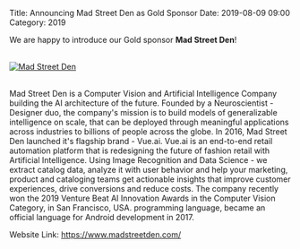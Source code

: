 Title: Announcing Mad Street Den as Gold Sponsor
Date: 2019-08-09 09:00
Category: 2019

We are happy to introduce our Gold sponsor **Mad Street Den**!

<!-- PELICAN_END_SUMMARY -->
<br>
<div class="text-center">
  <a href="https://www.madstreetden.com/" target="_blank">
    <img src="{filename}/images/sponsors/madstreetden.png" alt="Mad Street Den">
  </a>
</div>
<br>

Mad Street Den is a Computer Vision and Artificial Intelligence Company building the AI architecture of the future. Founded by a Neuroscientist - Designer duo, the company's mission is to build models of generalizable intelligence on scale, that can be deployed through meaningful applications across industries to billions of people across the globe. In 2016, Mad Street Den launched it's flagship brand - Vue.ai. Vue.ai is an end-to-end retail automation platform that is redesigning the future of fashion retail with Artificial Intelligence. Using Image Recognition and Data Science - we extract catalog data, analyze it with user behavior and help your marketing, product and cataloging teams get actionable insights that improve customer experiences, drive conversions and reduce costs. The company recently won the 2019 Venture Beat AI Innovation Awards in the Computer Vision Category, in San Francisco, USA. programming language, became an official language for Android development in 2017.

Website Link: <a href="https://www.madstreetden.com/" target="_blank">https://www.madstreetden.com/</a>
